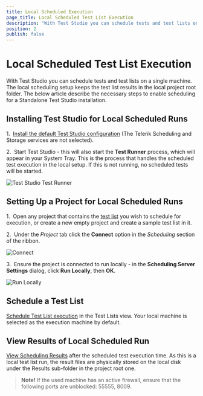 ```yaml
---
title: Local Scheduled Execution
page_title: Local Scheduled Test List Execution
description: "With Test Studio you can schedule tests and test lists on a single machine. The below article describe the necessary steps to enable scheduling for a Standalone Test Studio installation."
position: 2
publish: false
---
```

# Local Scheduled Test List Execution

With Test Studio you can schedule tests and test lists on a single machine. The local scheduling setup keeps the test list results in the local project root folder. The below article describe the necessary steps to enable scheduling for a Standalone Test Studio installation.

## Installing Test Studio for Local Scheduled Runs

1.&nbsp; <a href="/getting-started/installation/install-procedure" target="_blank">Install the default Test Studio configuration</a> (The Telerik Scheduling and Storage services are not selected).

2.&nbsp; Start Test Studio - this will also start the **Test Runner** process, which will appear in your System Tray. This is the process that handles the scheduled test execution in the local setup. If this is not running, no scheduled tests will be started.

![Test Studio Test Runner][1]

## Setting Up a Project for Local Scheduled Runs

1.&nbsp; Open any project that contains the <a href="/getting-started/test-execution/test-lists-standalone" target="_blank">test list</a> you wish to schedule for execution, or create a new empty project and create a sample test list in it.

2.&nbsp; Under the _Project_ tab click the **Connect** option in the *Scheduling* section of the ribbon.

![Connect][2]

3.&nbsp; Ensure the project is connected to run locally - in the **Scheduling Server Settings** dialog, click **Run Locally**, then **OK**.

![Run Locally][3]

## Schedule a Test List

<a href="/features/scheduling-test-runs/schedule-execution" target="_blank">Schedule Test List execution</a> in the Test Lists view. Your local machine is selected as the execution machine by default.

## View Results of Local Scheduled Run

<a href="/features/scheduling-test-runs/scheduling-results" target="_blank">View Scheduling Results</a> after the scheduled test execution time. As this is a local test list run, the result files are physically stored on the local disk under the Results sub-folder in the project root one.

> **Note!** If the used machine has an active firewall, ensure that the following ports are unblocked: 55555, 8009.

[1]: /img/features/scheduling-test-runs/local-run-all-in-one/fig1.png
[2]: /img/features/scheduling-test-runs/local-run-all-in-one/fig2.png
[3]: /img/features/scheduling-test-runs/local-run-all-in-one/fig3.png